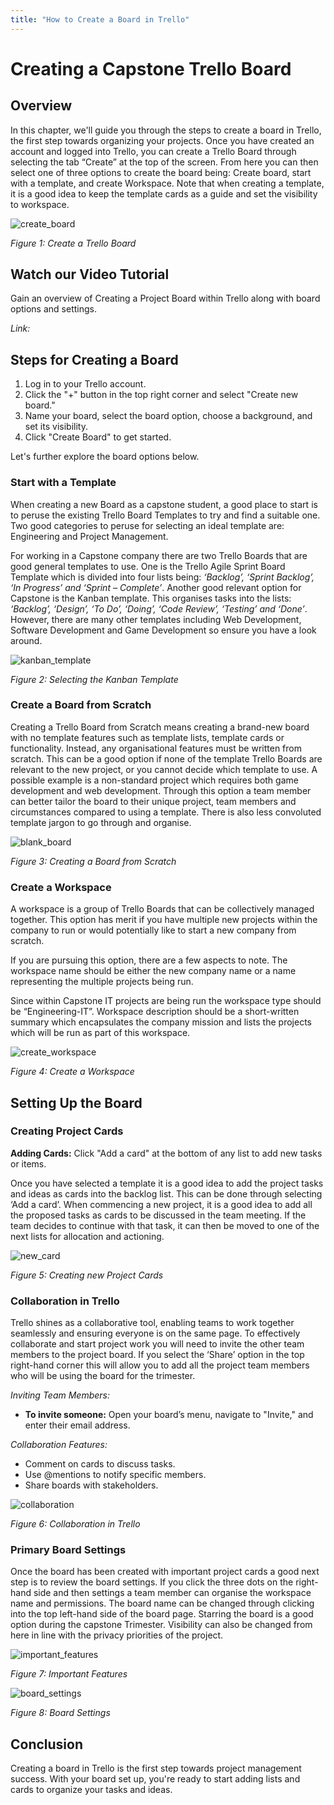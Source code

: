 ```yaml
---
title: "How to Create a Board in Trello"
---
```


# Creating a Capstone Trello Board

## Overview

In this chapter, we'll guide you through the steps to create a board in Trello, the first step towards organizing your projects. Once you have created an account and logged into Trello, you can create a Trello Board through selecting the tab “Create” at the top of the screen. From here you can then select one of three options to create the board being: Create board, start with a template, and create Workspace. Note that when creating a template, it is a good idea to keep the template cards as a guide and set the visibility to workspace.

![create_board](img/c2_create.png)

_Figure 1: Create a Trello Board_

## Watch our Video Tutorial

Gain an overview of Creating a Project Board within Trello along with board options and settings. 

*Link:*

## Steps for Creating a Board

1. Log in to your Trello account.
2. Click the "+" button in the top right corner and select "Create new board."
3. Name your board, select the board option, choose a background, and set its visibility.
4. Click "Create Board" to get started.

Let's further explore the board options below. 

### Start with a Template

When creating a new Board as a capstone student, a good place to start is to peruse the existing Trello Board Templates to try and find a suitable one. Two good categories to peruse for selecting an ideal template are: Engineering and Project Management.

For working in a Capstone company there are two Trello Boards that are good general templates to use. One is the Trello Agile Sprint Board Template which is divided into four lists being: _‘Backlog’, ‘Sprint Backlog’, ‘In Progress’ and ‘Sprint – Complete’_. Another good relevant option for Capstone is the Kanban template. This organises tasks into the lists: _‘Backlog’, ‘Design’, ‘To Do’, ‘Doing’, ‘Code Review’, ‘Testing’ and ‘Done’_. However, there are many other templates including Web Development, Software Development and Game Development so ensure you have a look around.

![kanban_template](img/c2_template.png)

_Figure 2: Selecting the Kanban Template_

### Create a Board from Scratch

Creating a Trello Board from Scratch means creating a brand-new board with no template features such as template lists, template cards or functionality. Instead, any organisational features must be written from scratch. This can be a good option if none of the template Trello Boards are relevant to the new project, or you cannot decide which template to use. A possible example is a non-standard project which requires both game development and web development. Through this option a team member can better tailor the board to their unique project, team members and circumstances compared to using a template. There is also less convoluted template jargon to go through and organise.

![blank_board](img/c2_blankboard.png)

_Figure 3: Creating a Board from Scratch_

### Create a Workspace

A workspace is a group of Trello Boards that can be collectively managed together. This option has merit if you have multiple new projects within the company to run or would potentially like to start a new company from scratch.

If you are pursuing this option, there are a few aspects to note. The workspace name should be either the new company name or a name representing the multiple projects being run.

Since within Capstone IT projects are being run the workspace type should be “Engineering-IT”. Workspace description should be a short-written summary which encapsulates the company mission and lists the projects which will be run as part of this workspace.

![create_workspace](img/c2_workspace.png)

_Figure 4: Create a Workspace_

## Setting Up the Board

### Creating Project Cards

**Adding Cards:** Click "Add a card" at the bottom of any list to add new tasks or items.

Once you have selected a template it is a good idea to add the project tasks and ideas as cards into the backlog list. This can be done through selecting ‘Add a card’. When commencing a new project, it is a good idea to add all the proposed tasks as cards to be discussed in the team meeting. If the team decides to continue with that task, it can then be moved to one of the next lists for allocation and actioning.

![new_card](img/c2_newcard.png)

_Figure 5: Creating new Project Cards_

### Collaboration in Trello

Trello shines as a collaborative tool, enabling teams to work together seamlessly and ensuring everyone is on the same page. To effectively collaborate and start project work you will need to invite the other team members to the project board. If you select the ‘Share’ option in the top right-hand corner this will allow you to add all the project team members who will be using the board for the trimester.

*Inviting Team Members:*

- **To invite someone:** Open your board’s menu, navigate to "Invite," and enter their email address.

*Collaboration Features:*

- Comment on cards to discuss tasks.
- Use @mentions to notify specific members.
- Share boards with stakeholders.

![collaboration](img/c2_collaboration.png)

_Figure 6: Collaboration in Trello_
 
### Primary Board Settings
Once the board has been created with important project cards a good next step is to review the board settings. If you click the three dots on the right-hand side and then settings a team member can organise the workspace name and permissions. The board name can be changed through clicking into the top left-hand side of the board page. Starring the board is a good option during the capstone Trimester. Visibility can also be changed from here in line with the privacy priorities of the project.

![important_features](img/c2_features.png)

_Figure 7: Important Features_

![board_settings](img/c2_boardsettings.png)

_Figure 8: Board Settings_


## Conclusion

Creating a board in Trello is the first step towards project management success. With your board set up, you're ready to start adding lists and cards to organize your tasks and ideas.
